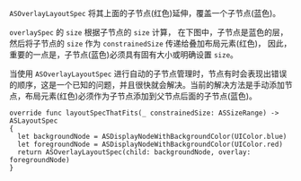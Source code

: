 `ASOverlayLayoutSpec` 将其上面的子节点(红色)延伸，覆盖一个子节点(蓝色)。

`overlaySpec` 的 `size` 根据子节点的 `size` 计算， 在下图中，子节点是蓝色的层，然后将子节点的 `size` 作为 `constrainedSize` 传递给叠加布局元素(红色)， 因此，重要的一点是，子节点(蓝色)必须具有固有大小或明确设置 `size`。


当使用 `ASOverlayLayoutSpec` 进行自动的子节点管理时，节点有时会表现出错误的顺序，这是一个已知的问题，并且很快就会解决。当前的解决方法是手动添加节点，布局元素(红色)必须作为子节点添加到父节点后面的子节点(蓝色)。

```
override func layoutSpecThatFits(_ constrainedSize: ASSizeRange) -> ASLayoutSpec
{
  let backgroundNode = ASDisplayNodeWithBackgroundColor(UIColor.blue)
  let foregroundNode = ASDisplayNodeWithBackgroundColor(UIColor.red)
  return ASOverlayLayoutSpec(child: backgroundNode, overlay: foregroundNode)
}
```
